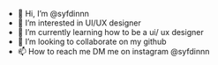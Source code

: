 - 👋 Hi, I’m @syfdinnn
- 👀 I’m interested in UI/UX designer
- 🌱 I’m currently learning how to be a ui/ ux designer
- 💞️ I’m looking to collaborate on my github
- 📫 How to reach me DM me on instagram @syfdinnn

<!---
syfdinnn/syfdinnn is a ✨ special ✨ repository because its `README.md` (this file) appears on your GitHub profile.
You can click the Preview link to take a look at your changes.
--->
